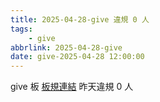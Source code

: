 ```yaml
---
title: 2025-04-28-give 違規 0 人
tags:
    - give
abbrlink: 2025-04-28-give
date: give-2025-04-28 12:00:00
---
```

give 板 [板規連結](https://www.ptt.cc/bbs/give/M.1612495900.A.C32.html)
昨天違規 0 人
